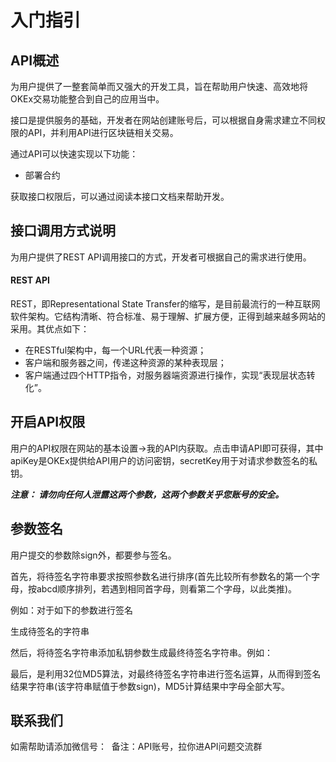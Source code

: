 # 入门指引

## API概述    

为用户提供了一整套简单而又强大的开发工具，旨在帮助用户快速、高效地将OKEx交易功能整合到自己的应用当中。

接口是提供服务的基础，开发者在网站创建账号后，可以根据自身需求建立不同权限的API，并利用API进行区块链相关交易。

通过API可以快速实现以下功能：
- 部署合约

获取接口权限后，可以通过阅读本接口文档来帮助开发。

## 接口调用方式说明

为用户提供了REST API调用接口的方式，开发者可根据自己的需求进行使用。

#### REST API

REST，即Representational State Transfer的缩写，是目前最流行的一种互联网软件架构。它结构清晰、符合标准、易于理解、扩展方便，正得到越来越多网站的采用。其优点如下：
- 在RESTful架构中，每一个URL代表一种资源；
- 客户端和服务器之间，传递这种资源的某种表现层；
- 客户端通过四个HTTP指令，对服务器端资源进行操作，实现“表现层状态转化”。


## 开启API权限    

用户的API权限在网站的基本设置->我的API内获取。点击申请API即可获得，其中apiKey是OKEx提供给API用户的访问密钥，secretKey用于对请求参数签名的私钥。

**_注意： 请勿向任何人泄露这两个参数，这两个参数关乎您账号的安全。_**

## 参数签名    

用户提交的参数除sign外，都要参与签名。

首先，将待签名字符串要求按照参数名进行排序(首先比较所有参数名的第一个字母，按abcd顺序排列，若遇到相同首字母，则看第二个字母，以此类推)。

例如：对于如下的参数进行签名


生成待签名的字符串


然后，将待签名字符串添加私钥参数生成最终待签名字符串。例如：


最后，是利用32位MD5算法，对最终待签名字符串进行签名运算，从而得到签名结果字符串(该字符串赋值于参数sign)，MD5计算结果中字母全部大写。

## 联系我们
如需帮助请添加微信号：   备注：API账号，拉你进API问题交流群
